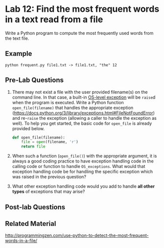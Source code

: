 
# Lab 12: Find the most frequent words in a text read from a file

Write a Python program to compute the most frequently used words from the text file.

## Example 

	python frequent.py file1.txt -> file1.txt, "the" 12


## Pre-Lab Questions 

1. There may not exist a file with the user provided filename(s) on the command line. In that case, a built-in [OS-level exception](https://docs.python.org/3/library/exceptions.html#os-exceptions) will be `raise`d when the program is executed. Write a Python function `open_file(filename)` that  handles the appropriate exception (https://docs.python.org/3/library/exceptions.html#FileNotFoundError) and re-`raise` the exception (allowing a caller to handle the exception as well). To help you get started, the basic code for `open_file` is already provided below. 

	```python
	def open_file(filename):
	    file = open(filename, 'r')
	    return file
	```


2. When such a function (`open_file()`) with the appropriate argument, it is always a good coding practice to have exception handling code in the calling code or function to handle `OS_exceptions`. What would that exception handling code be for handling the specific exception which was raised in the previous question?

3. What other exception handling code would you add to handle **all other types** of exceptions that may arise? 



## Post-lab Questions





## Related Material

http://programmingzen.com/use-python-to-detect-the-most-frequent-words-in-a-file/

 